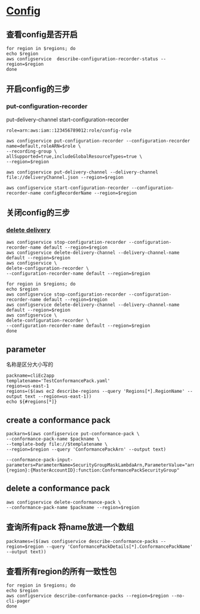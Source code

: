# [Config](https://awscli.amazonaws.com/v2/documentation/api/latest/reference/configservice/index.html#cli-aws-configservice)
## 查看config是否开启
```
for region in $regions; do
echo $region
aws configservice  describe-configuration-recorder-status --region=$region
done
```

## 开启config的三步
### put-configuration-recorder
put-delivery-channel
start-configuration-recorder
```
role=arn:aws:iam::123456789012:role/config-role
```

```
aws configservice put-configuration-recorder --configuration-recorder name=default,roleARN=$role \
--recording-group \
allSupported=true,includeGlobalResourceTypes=true \
--region=$region
```
```
aws configservice put-delivery-channel --delivery-channel file://deliveryChannel.json --region=$region
```
```
aws configservice start-configuration-recorder --configuration-recorder-name configRecorderName --region=$region
```

## 关闭config的三步
### [delete delivery](https://docs.aws.amazon.com/cli/latest/reference/configservice/delete-delivery-channel.html)
```
aws configservice stop-configuration-recorder --configuration-recorder-name default --region=$region
aws configservice delete-delivery-channel --delivery-channel-name default --region=$region
aws configservice \
delete-configuration-recorder \
--configuration-recorder-name default --region=$region
```
```
for region in $regions; do
echo $region
aws configservice stop-configuration-recorder --configuration-recorder-name default --region=$region
aws configservice delete-delivery-channel --delivery-channel-name default --region=$region
aws configservice \
delete-configuration-recorder \
--configuration-recorder-name default --region=$region
done

```

## parameter
名称是区分大小写的
```
packname=cliEc2app
templatename='TestConformancePack.yaml'
region=us-east-1
regions=($(aws ec2 describe-regions --query 'Regions[*].RegionName' --output text --region=us-east-1))
echo ${#regions[*]}
```

## create a conformance pack
```
packarn=$(aws configservice put-conformance-pack \
--conformance-pack-name $packname \
--template-body file://$templatename \
--region=$region --query 'ConformancePackArn' --output text)
```

```
--conformance-pack-input-parameters=ParameterName=SecurityGroupMaskLambdaArn,ParameterValue="arn:aws:lambda:{region}:{MasterAccountID}:function:ConformancePackSecurityGroup"
```
## delete a conformance pack

```
aws configservice delete-conformance-pack \
--conformance-pack-name $packname --region=$region 
```

## 查询所有pack 将name放进一个数组
```
packnames=($(aws configservice describe-conformance-packs --region=$region --query 'ConformancePackDetails[*].ConformancePackName' --output text))
```
## 查看所有region的所有一致性包
```
for region in $regions; do
echo $region
aws configservice describe-conformance-packs --region=$region --no-cli-pager
done

```
